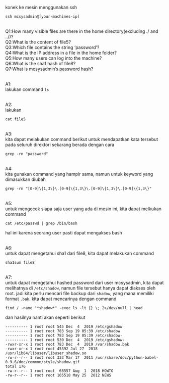 konek ke mesin menggunakan ssh
```
ssh mcsysadmin@[your-machines-ip]
```

<br>Q1:How many visible files are there in the home directory(excluding ./ and ../)?
<br>Q2:What is the content of file5?
<br>Q3:Which file contains the string ‘password’?
<br>Q4:What is the IP address in a file in the home folder?
<br>Q5:How many users can log into the machine?
<br>Q6:What is the sha1 hash of file8?
<br>Q7:What is mcsysadmin’s password hash?

<br>A1:
<br>lakukan command ```ls```

<br>A2:
<br>lakukan
```shell
cat file5
```

<br>A3:
<br>kita dapat melakukan command berikut untuk mendapatkan kata tersebut pada seluruh direktori
sekarang berada dengan cara
```shell
grep -rn "password"
```

<br>A4: 
<br>kita gunakan command yang hampir sama, namun untuk keyword yang dimasukkan diubah
```shell
grep -rn "[0-9]\{1,3\}\.[0-9]\{1,3\}\.[0-9]\{1,3\}\.[0-9]\{1,3\}"
```

<br>A5:
<br>untuk mengecek siapa saja user yang ada di mesin ini, kita dapat melkukan command
```shell
cat /etc/passwd | grep /bin/bash
```
hal ini karena seorang user pasti dapat mengakses bash

<br>A6:
<br>untuk dapat mengetahui sha1 dari file8, kita dapat melakukan command
```shell
sha1sum file8
```

<br>A7:
<br>untuk dapat mengetahui hashed password dari user mcsysadmin, kita dapat melihatnya di
`/etc/shadow`, namun file tersebut hanya dapat diakses oleh root. jadi kita perlu mencari
file backup dari `shadow`, yang mana memiliki format `.bak`. kita dapat mencarinya dengan
command
```shell
find / -name "*shadow*" -exec ls -lt {} \; 2>/dev/null | head
```
dan hasilnya nanti akan seperti berikut
```shell
---------- 1 root root 545 Dec  4  2019 /etc/gshadow
---------- 1 root root 783 Sep 19 05:39 /etc/shadow
---------- 1 root root 783 Sep 19 05:39 /etc/shadow-
---------- 1 root root 530 Dec  4  2019 /etc/gshadow-
-rwxr-xr-x 1 root root 783 Dec  4  2019 /var/shadow.bak
-rwxr-xr-x 1 root root 45392 Jul 27  2018 /usr/lib64/libuser/libuser_shadow.so
-rw-r--r-- 1 root root 333 Mar 17  2011 /usr/share/doc/python-babel-0.9.6/doc/common/style/shadow.gif
total 176
-rw-r--r-- 1 root root  68557 Aug  1  2018 HOWTO
-rw-r--r-- 1 root root 105518 May 25  2012 NEWS
```
